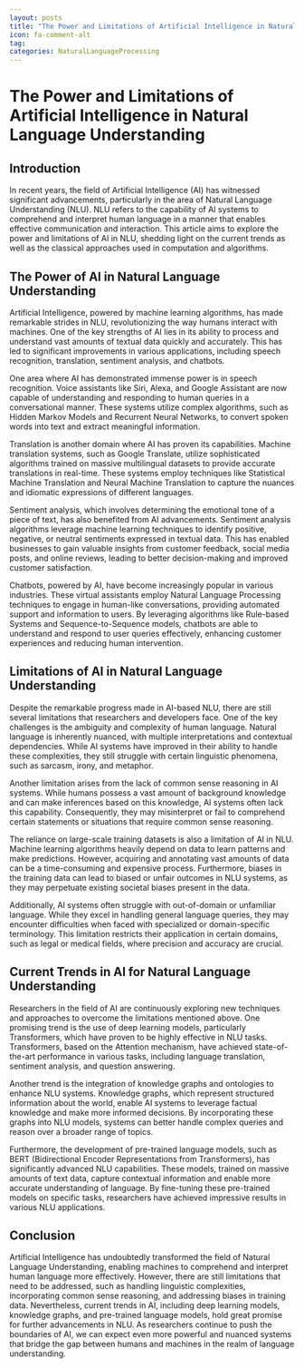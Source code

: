 ```yaml
---
layout: posts
title: "The Power and Limitations of Artificial Intelligence in Natural Language Understanding"
icon: fa-comment-alt
tag:      
categories: NaturalLanguageProcessing
---
```



# The Power and Limitations of Artificial Intelligence in Natural Language Understanding

## Introduction

In recent years, the field of Artificial Intelligence (AI) has witnessed significant advancements, particularly in the area of Natural Language Understanding (NLU). NLU refers to the capability of AI systems to comprehend and interpret human language in a manner that enables effective communication and interaction. This article aims to explore the power and limitations of AI in NLU, shedding light on the current trends as well as the classical approaches used in computation and algorithms.

## The Power of AI in Natural Language Understanding

Artificial Intelligence, powered by machine learning algorithms, has made remarkable strides in NLU, revolutionizing the way humans interact with machines. One of the key strengths of AI lies in its ability to process and understand vast amounts of textual data quickly and accurately. This has led to significant improvements in various applications, including speech recognition, translation, sentiment analysis, and chatbots.

One area where AI has demonstrated immense power is in speech recognition. Voice assistants like Siri, Alexa, and Google Assistant are now capable of understanding and responding to human queries in a conversational manner. These systems utilize complex algorithms, such as Hidden Markov Models and Recurrent Neural Networks, to convert spoken words into text and extract meaningful information.

Translation is another domain where AI has proven its capabilities. Machine translation systems, such as Google Translate, utilize sophisticated algorithms trained on massive multilingual datasets to provide accurate translations in real-time. These systems employ techniques like Statistical Machine Translation and Neural Machine Translation to capture the nuances and idiomatic expressions of different languages.

Sentiment analysis, which involves determining the emotional tone of a piece of text, has also benefited from AI advancements. Sentiment analysis algorithms leverage machine learning techniques to identify positive, negative, or neutral sentiments expressed in textual data. This has enabled businesses to gain valuable insights from customer feedback, social media posts, and online reviews, leading to better decision-making and improved customer satisfaction.

Chatbots, powered by AI, have become increasingly popular in various industries. These virtual assistants employ Natural Language Processing techniques to engage in human-like conversations, providing automated support and information to users. By leveraging algorithms like Rule-based Systems and Sequence-to-Sequence models, chatbots are able to understand and respond to user queries effectively, enhancing customer experiences and reducing human intervention.

## Limitations of AI in Natural Language Understanding

Despite the remarkable progress made in AI-based NLU, there are still several limitations that researchers and developers face. One of the key challenges is the ambiguity and complexity of human language. Natural language is inherently nuanced, with multiple interpretations and contextual dependencies. While AI systems have improved in their ability to handle these complexities, they still struggle with certain linguistic phenomena, such as sarcasm, irony, and metaphor.

Another limitation arises from the lack of common sense reasoning in AI systems. While humans possess a vast amount of background knowledge and can make inferences based on this knowledge, AI systems often lack this capability. Consequently, they may misinterpret or fail to comprehend certain statements or situations that require common sense reasoning.

The reliance on large-scale training datasets is also a limitation of AI in NLU. Machine learning algorithms heavily depend on data to learn patterns and make predictions. However, acquiring and annotating vast amounts of data can be a time-consuming and expensive process. Furthermore, biases in the training data can lead to biased or unfair outcomes in NLU systems, as they may perpetuate existing societal biases present in the data.

Additionally, AI systems often struggle with out-of-domain or unfamiliar language. While they excel in handling general language queries, they may encounter difficulties when faced with specialized or domain-specific terminology. This limitation restricts their application in certain domains, such as legal or medical fields, where precision and accuracy are crucial.

## Current Trends in AI for Natural Language Understanding

Researchers in the field of AI are continuously exploring new techniques and approaches to overcome the limitations mentioned above. One promising trend is the use of deep learning models, particularly Transformers, which have proven to be highly effective in NLU tasks. Transformers, based on the Attention mechanism, have achieved state-of-the-art performance in various tasks, including language translation, sentiment analysis, and question answering.

Another trend is the integration of knowledge graphs and ontologies to enhance NLU systems. Knowledge graphs, which represent structured information about the world, enable AI systems to leverage factual knowledge and make more informed decisions. By incorporating these graphs into NLU models, systems can better handle complex queries and reason over a broader range of topics.

Furthermore, the development of pre-trained language models, such as BERT (Bidirectional Encoder Representations from Transformers), has significantly advanced NLU capabilities. These models, trained on massive amounts of text data, capture contextual information and enable more accurate understanding of language. By fine-tuning these pre-trained models on specific tasks, researchers have achieved impressive results in various NLU applications.

## Conclusion

Artificial Intelligence has undoubtedly transformed the field of Natural Language Understanding, enabling machines to comprehend and interpret human language more effectively. However, there are still limitations that need to be addressed, such as handling linguistic complexities, incorporating common sense reasoning, and addressing biases in training data. Nevertheless, current trends in AI, including deep learning models, knowledge graphs, and pre-trained language models, hold great promise for further advancements in NLU. As researchers continue to push the boundaries of AI, we can expect even more powerful and nuanced systems that bridge the gap between humans and machines in the realm of language understanding.